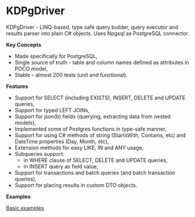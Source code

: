 KDPgDriver
======

KDPgDriver - LINQ-based, type safe query builder, query executor and results parser into plain C# objects.
Uses Npgsql as PostgreSQL connector.

**Key Concepts**

* Made specifically for PostgreSQL,
* Single source of truth - table and column names defined as attributes in POCO model,
* Stable - almost 200 tests (unit and functional).

**Features**

* Support for SELECT (including EXISTS), INSERT, DELETE and UPDATE queries,
* Support for typed LEFT JOINs,
* Support for json(b) fields (querying, extracting data from nested models),
* Implemented some of Postgres functions in type-safe manner,
* Support for using C# methods of string (StartsWith, Contains, etc) and DateTime properties (Day, Month, etc),
* Extension methods for easy LIKE, IN and ANY usage,
* Subqueries support:
  * in WHERE clause of SELECT, DELETE and UPDATE queries,
  * in INSERT query as field value,
* Support for transactions and batch queries (and batch transaction queries),
* Support for placing results in custom DTO objects.

**Examples**

[Basic examples](examples.md)